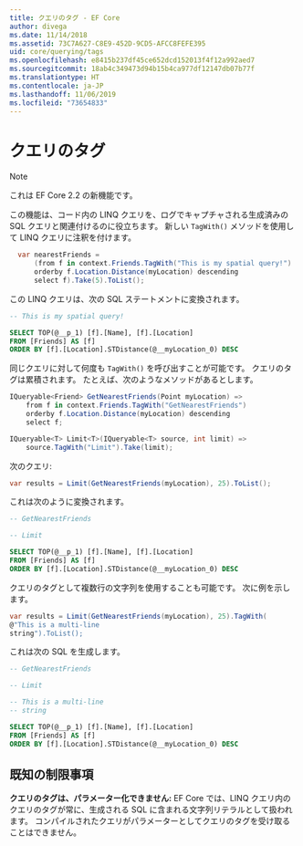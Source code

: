 ```yaml
---
title: クエリのタグ - EF Core
author: divega
ms.date: 11/14/2018
ms.assetid: 73C7A627-C8E9-452D-9CD5-AFCC8FEFE395
uid: core/querying/tags
ms.openlocfilehash: e8415b237df45ce652dcd152013f4f12a992aed7
ms.sourcegitcommit: 18ab4c349473d94b15b4ca977df12147db07b77f
ms.translationtype: HT
ms.contentlocale: ja-JP
ms.lasthandoff: 11/06/2019
ms.locfileid: "73654833"
---
```

# <a name="query-tags"></a>クエリのタグ

> [!NOTE]
> これは EF Core 2.2 の新機能です。

この機能は、コード内の LINQ クエリを、ログでキャプチャされる生成済みの SQL クエリと関連付けるのに役立ちます。
新しい `TagWith()` メソッドを使用して LINQ クエリに注釈を付けます。

``` csharp
  var nearestFriends =
      (from f in context.Friends.TagWith("This is my spatial query!")
      orderby f.Location.Distance(myLocation) descending
      select f).Take(5).ToList();
```

この LINQ クエリは、次の SQL ステートメントに変換されます。

``` sql
-- This is my spatial query!

SELECT TOP(@__p_1) [f].[Name], [f].[Location]
FROM [Friends] AS [f]
ORDER BY [f].[Location].STDistance(@__myLocation_0) DESC
```

同じクエリに対して何度も `TagWith()` を呼び出すことが可能です。
クエリのタグは累積されます。
たとえば、次のようなメソッドがあるとします。

``` csharp
IQueryable<Friend> GetNearestFriends(Point myLocation) =>
    from f in context.Friends.TagWith("GetNearestFriends")
    orderby f.Location.Distance(myLocation) descending
    select f;

IQueryable<T> Limit<T>(IQueryable<T> source, int limit) =>
    source.TagWith("Limit").Take(limit);
```

次のクエリ:

``` csharp
var results = Limit(GetNearestFriends(myLocation), 25).ToList();
```

これは次のように変換されます。

``` sql
-- GetNearestFriends

-- Limit

SELECT TOP(@__p_1) [f].[Name], [f].[Location]
FROM [Friends] AS [f]
ORDER BY [f].[Location].STDistance(@__myLocation_0) DESC
```

クエリのタグとして複数行の文字列を使用することも可能です。
次に例を示します。

``` csharp
var results = Limit(GetNearestFriends(myLocation), 25).TagWith(
@"This is a multi-line
string").ToList();
```

これは次の SQL を生成します。

``` sql
-- GetNearestFriends

-- Limit

-- This is a multi-line
-- string

SELECT TOP(@__p_1) [f].[Name], [f].[Location]
FROM [Friends] AS [f]
ORDER BY [f].[Location].STDistance(@__myLocation_0) DESC
```

## <a name="known-limitations"></a>既知の制限事項

**クエリのタグは、パラメーター化できません:** EF Core では、LINQ クエリ内のクエリのタグが常に、生成される SQL に含まれる文字列リテラルとして扱われます。
コンパイルされたクエリがパラメーターとしてクエリのタグを受け取ることはできません。
